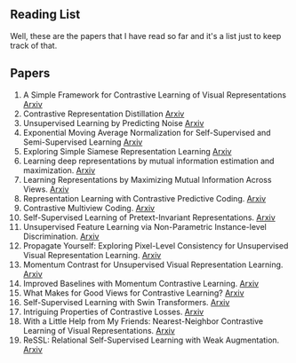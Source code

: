 ## Reading List

Well, these are the papers that I have read so far and it's a list just to keep track of that.



## Papers
1. A Simple Framework for Contrastive Learning of Visual Representations [Arxiv](https://arxiv.org/abs/2002.05709) 
2. Contrastive Representation Distillation [Arxiv](https://arxiv.org/abs/1910.10699) 
3. Unsupervised Learning by Predicting Noise [Arxiv](https://arxiv.org/abs/1704.05310) 
4. Exponential Moving Average Normalization for Self-Supervised and Semi-Supervised Learning [Arxiv](https://arxiv.org/abs/2101.08482) 
5. Exploring Simple Siamese Representation Learning [Arxiv](https://arxiv.org/abs/2011.10566) 
6. Learning deep representations by mutual information estimation and maximization. [Arxiv](https://arxiv.org/abs/1808.06670) 
7. Learning Representations by Maximizing Mutual Information Across Views. [Arxiv](https://arxiv.org/abs/1906.00910) 
8. Representation Learning with Contrastive Predictive Coding. [Arxiv](https://arxiv.org/pdf/1807.03748.pdf) 
9. Contrastive Multiview Coding. [Arxiv](https://arxiv.org/abs/1906.05849) 
10. Self-Supervised Learning of Pretext-Invariant Representations. [Arxiv](https://arxiv.org/pdf/1912.01991v1.pdf) 
11. Unsupervised Feature Learning via Non-Parametric Instance-level Discrimination. [Arxiv](https://arxiv.org/abs/1805.01978) 
12. Propagate Yourself: Exploring Pixel-Level Consistency for Unsupervised Visual Representation Learning. [Arxiv](https://arxiv.org/abs/2011.10043) 
13. Momentum Contrast for Unsupervised Visual Representation Learning. [Arxiv](https://arxiv.org/abs/1911.05722)
14. Improved Baselines with Momentum Contrastive Learning. [Arxiv](https://arxiv.org/abs/2003.04297)
15. What Makes for Good Views for Contrastive Learning? [Arxiv](https://arxiv.org/pdf/2005.10243.pdf) 
16. Self-Supervised Learning with Swin Transformers. [Arxiv](https://arxiv.org/abs/2105.04553)
17. Intriguing Properties of Contrastive Losses. [Arxiv](https://arxiv.org/abs/2011.02803)
18. With a Little Help from My Friends: Nearest-Neighbor Contrastive Learning of Visual Representations. [Arxiv](https://arxiv.org/abs/2104.14548)
19. ReSSL: Relational Self-Supervised Learning with Weak Augmentation. [Arxiv](https://arxiv.org/pdf/2107.09282.pdf)






